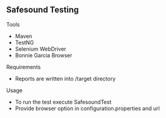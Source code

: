 Safesound Testing
-

Tools
* Maven
* TestNG
* Selenium WebDriver
* Bonnie Garcia Browser

Requirements
* Reports are written into /target directory

Usage
* To run the test execute SafesoundTest
* Provide browser option in configuration.properties and url

